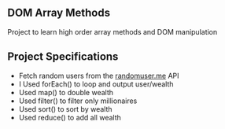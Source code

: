 ## DOM Array Methods

Project to learn high order array methods and DOM manipulation

## Project Specifications

- Fetch random users from the [randomuser.me](https://randomuser.me) API
- I Used forEach() to loop and output user/wealth
- Used map() to double wealth
- Used filter() to filter only millionaires
- Used sort() to sort by wealth
- Used reduce() to add all wealth
